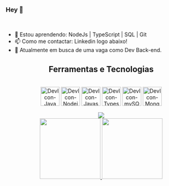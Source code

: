 ### Hey 👋

<br>

- 🌱 Estou aprendendo: NodeJs | TypeScript | SQL | Git
- 📫 Como me contactar: Linkedin logo abaixo!
- 🔭 Atualmente em busca de uma vaga como Dev Back-end.

<div align=center>
    <h2>Ferramentas e Tecnologias</h2>
</div>

<div style="display: inline_block" align=center><br>
  <img align="center" alt="DevIcon-Java" height="50" width="50" src="https://cdn.jsdelivr.net/gh/devicons/devicon/icons/java/java-original.svg"> 
  <img align="center" alt="DevIcon-Nodejs" height="50" width="50" src="https://cdn.jsdelivr.net/gh/devicons/devicon/icons/nodejs/nodejs-original-wordmark.svg"/> 
  <img align="center" alt="DevIcon-Javascript" height="50" width="50" src="https://raw.githubusercontent.com/jmnote/z-icons/master/svg/javascript.svg">   
  <img align="center" alt="DevIcon-Typescript" height="50" width="50" src="https://cdn.jsdelivr.net/gh/devicons/devicon/icons/typescript/typescript-original.svg" />  
  <img align="center" alt="DevIcon-mySQL" height="50" width="50" src="https://cdn.jsdelivr.net/gh/devicons/devicon/icons/mysql/mysql-original.svg"/> 
  <img align="center" alt="DevIcon-MongoDB" height="50" width="50" src="https://cdn.jsdelivr.net/gh/devicons/devicon/icons/mongodb/mongodb-original-wordmark.svg" />
</div>

<!--
<div align=center>
    <h3>Estou aprendendo:</h3>
</div>
-->

<div align = center><br>
<a href="https://www.linkedin.com/in/rbraugusto/" target="_blank"><img src="https://img.shields.io/badge/-LinkedIn-%230077B5?style=for-the-badge&logo=linkedin&logoColor=white" target="_blank"></a> 
</div>

<div align=center>
<a href="https://github.com/AugustoCMR">
<img height="160em" src="https://github-readme-stats.vercel.app/api?username=AugustoCMR&show_icons=true&theme=radical&include_all_commits=true&count_private=true"/>
<img height="160em" src="https://github-readme-stats.vercel.app/api/top-langs/?username=AugustoCMR&layout=compact&langs_count=7&theme=radical"/>
</div>







